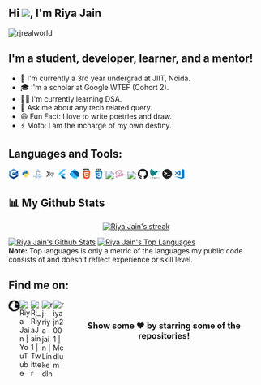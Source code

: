 ## Hi <img src="https://raw.githubusercontent.com/MartinHeinz/MartinHeinz/master/wave.gif" width="30px">, I'm Riya Jain
<p align="left"> <img src="https://komarev.com/ghpvc/?username=rjrealworld&label=Views&color=blue&style=plastic" alt="rjrealworld" /> </p>

## I'm a student, developer, learner, and a mentor!
- 🏫 I'm currently a 3rd year undergrad at JIIT, Noida.
- 🎓 I'm a scholar at Google WTEF (Cohort 2).
- 👩‍💻 I'm currently learning DSA.
- 💬 Ask me about any tech related query.
- 😄 Fun Fact: I love to write poetries and draw.
- ⚡ Moto: I am the incharge of my own destiny.


## Languages and Tools:

<code><img height="20" src="https://raw.githubusercontent.com/github/explore/80688e429a7d4ef2fca1e82350fe8e3517d3494d/topics/cpp/cpp.png"></code>
<code><img height="20" src="https://raw.githubusercontent.com/github/explore/80688e429a7d4ef2fca1e82350fe8e3517d3494d/topics/python/python.png"></code>
<code><img height="20" src="https://raw.githubusercontent.com/github/explore/80688e429a7d4ef2fca1e82350fe8e3517d3494d/topics/c/c.png"></code>
<code><img height="20" src="https://raw.githubusercontent.com/github/explore/80688e429a7d4ef2fca1e82350fe8e3517d3494d/topics/haskell/haskell.png"></code>
<code><img height="20" src="https://raw.githubusercontent.com/github/explore/80688e429a7d4ef2fca1e82350fe8e3517d3494d/topics/flutter/flutter.png"></code>
<code><img height="20" src="https://raw.githubusercontent.com/github/explore/80688e429a7d4ef2fca1e82350fe8e3517d3494d/topics/dart/dart.png"></code>
<code><img height="20" src="https://raw.githubusercontent.com/github/explore/80688e429a7d4ef2fca1e82350fe8e3517d3494d/topics/html/html.png"></code>
<code><img height="20" src="https://raw.githubusercontent.com/github/explore/80688e429a7d4ef2fca1e82350fe8e3517d3494d/topics/css/css.png"></code>
<code><img height="20" src="https://img.icons8.com/color/48/000000/bootstrap.png"></code>
<code><img height="20" src="https://raw.githubusercontent.com/github/explore/80688e429a7d4ef2fca1e82350fe8e3517d3494d/topics/sass/sass.png"></code>
<code><img height="20" src="https://img.icons8.com/color/48/000000/git.png"></code>
<code><img height="20" src="https://raw.githubusercontent.com/github/explore/78df643247d429f6cc873026c0622819ad797942/topics/github/github.png"></code>
<code><img height="20" src="https://raw.githubusercontent.com/github/explore/78df643247d429f6cc873026c0622819ad797942/topics/latex/latex.png"></code>
<code><img height="20" src="https://raw.githubusercontent.com/github/explore/80688e429a7d4ef2fca1e82350fe8e3517d3494d/topics/terminal/terminal.png"></code>
<code><img height="20" src="https://raw.githubusercontent.com/github/explore/80688e429a7d4ef2fca1e82350fe8e3517d3494d/topics/visual-studio-code/visual-studio-code.png"></code> 
<br>

## 📊 My Github Stats

<p align="center">
    <a href="https://github.com/rjrealworld/github-readme-streak-stats">
        <img title="🔥 Get streak stats for your profile at git.io/streak-stats" alt="Riya Jain's streak" src="https://github-readme-streak-stats.herokuapp.com/?user=rjrealworld&theme=black-ice&hide_border=true&stroke=0000&background=060A0CD0"/>
    </a>
</p>

<a href="https://github.com/rjrealworld/github-readme-stats"><img alt="Riya Jain's Github Stats" src="https://github-readme-stats.vercel.app/api?username=rjrealworld&show_icons=true&count_private=true&theme=react&hide_border=true&bg_color=0D1117" /></a>
<a href="https://github.com/rjrealwrold/github-readme-stats"><img alt="Riya Jain's Top Languages" src="https://github-readme-stats.vercel.app/api/top-langs/?username=rjrealworld&langs_count=8&count_private=true&layout=compact&theme=react&hide_border=true&bg_color=0D1117"/></a>
<br/>
<b>Note:</b> Top languages is only a metric of the languages my public code consists of and doesn't reflect experience or skill level.


## Find me on:

[<img align="left" alt="https://portfolios.talentsprint.com/~riya_jain" width="22px" src="https://raw.githubusercontent.com/iconic/open-iconic/master/svg/globe.svg" />][website]
[<img align="left" alt="Riya Jain | YouTube" width="22px" src="https://cdn.jsdelivr.net/npm/simple-icons@v3/icons/youtube.svg" />][youtube]
[<img align="left" alt="Rj_RiyaJain1 | Twitter" width="22px" src="https://cdn.jsdelivr.net/npm/simple-icons@v3/icons/twitter.svg" />][twitter]
[<img align="left" alt="rj-riya-jain | LinkedIn" width="22px" src="https://cdn.jsdelivr.net/npm/simple-icons@v3/icons/linkedin.svg" />][linkedin]
[<img align="left" alt="riyajn2001 | Medium" width="22px" src="https://cdn.jsdelivr.net/npm/simple-icons@v3/icons/medium.svg"/>][medium]

<br />

[website]: https://portfolios.talentsprint.com/~riya_jain
[twitter]: https://twitter.com/Rj_RiyaJain1
[youtube]: https://www.youtube.com/channel/UCNJ7An-wlm8_XzMG3mza3Fw
[linkedin]: https://www.linkedin.com/in/rj-riya-jain/
[medium]: https://medium.com/@riyajn2001
[github]: https://github.com/rjrealworld

<div align="center">

### Show some ❤️ by starring some of the repositories!

</div>
